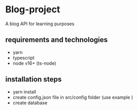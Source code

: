 # Blog-project

A blog API for learning purposes

## requirements and technologies

- yarn
- typescript
- node v16+ (ts-node)

## installation steps

- yarn install
- create config.json file in src/config folder (use example )
- create database
